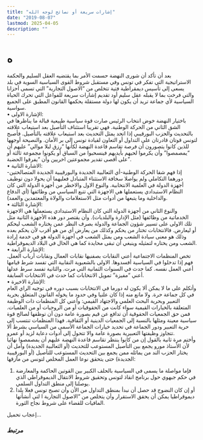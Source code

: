 ```yaml
---
title: "إشارات سريعة أو نصائح لوجه الله"
date: "2019-08-07"
lastmod: 2025-04-05
description: ""
---
```

# **ه**

بعد أن تأكد أن شورى النهضة حسمت الأمر بما يقتضيه العقل السليم والحكمة الاستراتيجية التي تفكر في تونس وفي مستقبل شروط القوى السياسية السوية في بلد يسعى إلى تأسيس ديمقراطية فتية تتخلص من “الاصول التجارية” التي تسمى أحزابا والتي فرخت بما لا يقبله عقل سليم أود تقديم إشارات سريعة للفواعل التي تحرك الحياة السياسية لأي جماعة تريد أن يكون لها دولة مستقلة يحكمها القانون المطبق على الجميع سواسية.  
• الإشارة الاولى:  
باختيار النهضة خوض انتخاب الرئيس صارت قوة سياسية طبيعية قبالة ما يناظرها في الشق الثاني من الحركة الوطنية. فهي تقريبا استئناف التأصيل بعد استيعاب علاقته بالتحديث والحزب البورقيبي إذا اتحد يمثل التحديث بعد استيعاب علاقته بالتأصيل. فأصبح لتونس قوتان قادرتان على التداول أو التعاون لقيادة تونس إلى بر الأمان. والنصيحة أوجهها للذين كانوا يتصورون أن فرصة تقاسم قاعدة النهضة لكأنها “رزق لبلا موالي” عليهم أن “يمصمصوا” وأن يكرموا لحيهم بأيديهم فينسحبوا من السباق أو يكونوا مجموعة ثالثة أو على أقصى تقدير مجموعتين اخريين وأن “يفرقوا الحضبة”.  
• الاشارة الثانية:  
إذا فهم شقا الحركة الوطنية-أي الثعالبية الجديدة والبورقيبية الجديدة المتصالحتين- دورهما التكاملي ولم يواصلا سخافة الاستثناء المتبادل فعليهما أن يحولا دون توظيف أجهزة الدولة في العلمية الانتخابية. والنوع الاول والاخطر من أجهزة الدولة التي كان النظام الاستبدادي يستعملها هي الاجهزة التي تتبع السياسي من وظائفها (أي الدفاع والداخلية وما يتبعها من أدوات مثل الاستعلامات والولاة والمعتمدين والعمد).  
• الإشارة الثالثة:  
والنوع الثاني من أجهزة الدولة التي كان النظام الاستبدادي يستعملها هي الاجهزة الخدماتية من وظائفها (مثل الإدارة والبلديات). وأن يقتصر دور هذه الأجهزة الثانية مثل تلك الاولى على تسيير شؤون الجماعة والدولة بصرف النظر عمن يختاره الشعب ليحكم أو ليعارض. فالانتخابات تختار من يحكم وكذلك من يعارض أي من هو أقرب لأن يحكم بعده وذلك هو معنى سيادة الشعب ومن يمثل الشعب في أجهزة الدولة هو في خدمة إرادة الشعب ومن يختاره لتمثيله وينبغي أن تبقى محايدة كما هي الحال في البلاد الديموقراطية.  
• الإشارة الرابعة:  
تخص المنظمات الاجتماعية أعني النقابات بصفنيها نقابات العمال ونقابات أرباب العمل. فهم إذا تدخلوا في السياسية أفسدوها. الاولى بالشعبوية النقابية التي تفسد شرط قيامها أعني العمل نفسه. كما حدث في السنوات الثمانية التي مرت. والثانية تفسد سرط عدلها أعني “مفيزة” تمويل الانتخابات كما حدث في الانتخابات السابقة.  
• الإشارة الاخيرة:  
وأتكلم على ما لا يمكن ألا يكون له دورما في الانتخابات بسبب دوره في توجيه الراي العام في كل جماعة حرة. ولا مانع منه إذا كان علنيا وفي حدود ما يخوله القانون المتعلق بحرية التعبير وبحرية البحث العلمي والاجتهاد القيمي: وأعني كل المنظمات ذات الوظيفة المتعلقة بالخيارات القيمية سواء كانت من الحقوقيات أو من الروحيات أو من العلميات. فمن حق الجمعيات الحقوقية أن تدافع عن قيم بصورة عامة دون أن توظفها لصالح قوة سياسية معينة ومثلها بالنسبة إلى الجمعيات الدينية أو الثقافية. فهذا المنظمات تنتسب إلى حرية التعبير ودور الجماعة في تحديد خيارات الجماعة الأسمى من السياسي بشرط ألا تتجاوز وظيفتها التعبيرية بصورة عامة والا تتحول إلى أدوات دعاية لزيد أو عمرو.  
وأختم مرة ثانية بالقول إن من كانوا ينتظر تقاسم قاعدة النهضة عليهم أن يمصمصوا نهائيا لأن الأستاذ مورو يجمع بين التأصيل المستوعب للتحديث (أو الثعالبية الجديدة) وآمل أن يختار الحزب الند من يماثله ممن يجمع بين التحديث المستوعب للتأصيل (أو البورقيبية الجديدة) حتى يتحقق نوعا العمل المخلص لتونس من مآزقها:  
1. فإما مواصلة ما يسمى في السياسية بالحلف الكبير بين القوتين الحاكمة والمعارضة في حكم جبهوي حول برنامج انقاذ لتونس وتحقيق شروط الانتقال الديموقراطي الذي يوصلنا إلى منطق التداول السلمي.  
2. أو إن كان النضوج قد حصل أن نبدأ بمنطق التداول من الأن وأن تصبح تونس فعلا بلدا ديموقراطيا يمكن أن يحقق الاستقرار وأن يتخلص من “الاصول التجارية ا لتي أنشأتها المافيات للقضاء على شروط نجاح الثورة.

إعجاب تحميل...

### *مرتبط*
